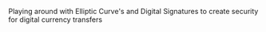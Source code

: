 Playing around with Elliptic Curve's and Digital Signatures to create security for digital currency transfers
